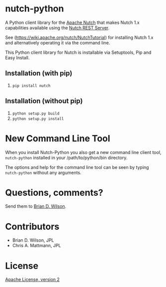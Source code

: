 nutch-python
===========
A Python client library for the [Apache Nutch](http://nutch.apache.org/)
that makes Nutch 1.x capabilities available using the
[Nutch REST Server](https://wiki.apache.org/nutch/Nutch_1.X_RESTAPI).

See (https://wiki.apache.org/nutch/NutchTutorial) for installing
Nutch 1.x and alternatively operating it via the command line.

This Python client library for Nutch is installable via Setuptools,
Pip and Easy Install.

Installation (with pip)
-----------------------
1. `pip install nutch`

Installation (without pip)
--------------------------
1. `python setup.py build`  
2. `python setup.py install`  


New Command Line Tool
============================
When you install Nutch-Python you also get a new command
line client tool, `nutch-python` installed in your /path/to/python/bin
directory.

The options and help for the command line tool can be seen by typing
`nutch-python` without any arguments.

Questions, comments?
===================
Send them to [Brian D. Wilson](mailto:brian.d.wilson@jpl.nasa.gov).

Contributors
============
* Brian D. Wilson, JPL
* Chris A. Mattmann, JPL

License
=======
[Apache License, version 2](http://www.apache.org/licenses/LICENSE-2.0)
